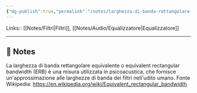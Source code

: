 ```yaml
---
{"dg-publish":true,"permalink":"/notes/larghezza-di-banda-rettangolare-equivalente/","tags":["type/note"]}
---
```


Links:: [[Notes/Filtri\|Filtri]], [[Notes/Audio/Equalizzatore\|Equalizzatore]]

---

## 📝 Notes


La larghezza di banda rettangolare equivalente o equivalent rectangular bandwidth (ERB) è una misura utilizzata in psicoacustica, che fornisce un'approssimazione alle larghezze di banda dei filtri nell'udito umano. Fonte Wikipedia: https://en.wikipedia.org/wiki/Equivalent_rectangular_bandwidth
